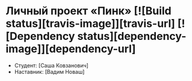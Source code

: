 # Личный проект «Пинк» [![Build status][travis-image]][travis-url] [![Dependency status][dependency-image]][dependency-url]

* Студент: [Саша Ковзанович]
* Наставник: [Вадим Новаш]
